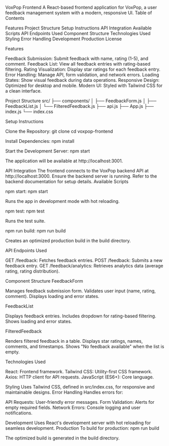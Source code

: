 VoxPop Frontend
A React-based frontend application for VoxPop, a user feedback management system with a modern, responsive UI.
Table of Contents

Features
Project Structure
Setup Instructions
API Integration
Available Scripts
API Endpoints Used
Component Structure
Technologies Used
Styling
Error Handling
Development
Production
License

Features

Feedback Submission: Submit feedback with name, rating (1-5), and comment.
Feedback List: View all feedback entries with rating-based filtering.
Rating Visualization: Display star ratings for each feedback entry.
Error Handling: Manage API, form validation, and network errors.
Loading States: Show visual feedback during data operations.
Responsive Design: Optimized for desktop and mobile.
Modern UI: Styled with Tailwind CSS for a clean interface.

Project Structure
src/
├── components/
│   ├── FeedbackForm.js
│   ├── FeedbackList.js
│   └── FilteredFeedback.js
├── api.js
├── App.js
├── index.js
└── index.css

Setup Instructions

Clone the Repository:
git clone <repository-url>
cd voxpop-frontend


Install Dependencies:
npm install


Start the Development Server:
npm start

The application will be available at http://localhost:3001.


API Integration
The frontend connects to the VoxPop backend API at http://localhost:3000. Ensure the backend server is running. Refer to the backend documentation for setup details.
Available Scripts

npm start:
npm start

Runs the app in development mode with hot reloading.

npm test:
npm test

Runs the test suite.

npm run build:
npm run build

Creates an optimized production build in the build directory.


API Endpoints Used

GET /feedback: Fetches feedback entries.
POST /feedback: Submits a new feedback entry.
GET /feedback/analytics: Retrieves analytics data (average rating, rating distribution).

Component Structure
FeedbackForm

Manages feedback submission form.
Validates user input (name, rating, comment).
Displays loading and error states.

FeedbackList

Displays feedback entries.
Includes dropdown for rating-based filtering.
Shows loading and error states.

FilteredFeedback

Renders filtered feedback in a table.
Displays star ratings, names, comments, and timestamps.
Shows "No feedback available" when the list is empty.

Technologies Used

React: Frontend framework.
Tailwind CSS: Utility-first CSS framework.
Axios: HTTP client for API requests.
JavaScript (ES6+): Core language.

Styling
Uses Tailwind CSS, defined in src/index.css, for responsive and maintainable designs.
Error Handling
Handles errors for:

API Requests: User-friendly error messages.
Form Validation: Alerts for empty required fields.
Network Errors: Console logging and user notifications.

Development
Uses React's development server with hot reloading for seamless development.
Production
To build for production:
npm run build

The optimized build is generated in the build directory.
